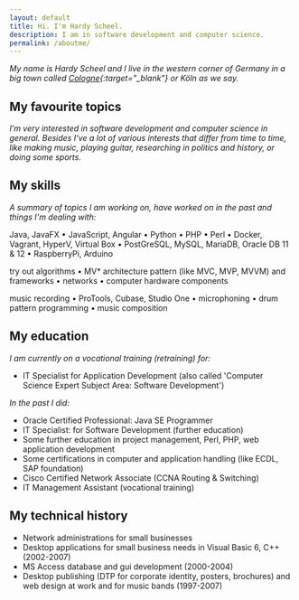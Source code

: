 ```yaml
---
layout: default
title: Hi. I'm Hardy Scheel.
description: I am in software development and computer science.
permalink: /aboutme/
---
```


*My name is Hardy Scheel and I live in the western corner of Germany in a big town called [Cologne](https://goo.gl/maps/4HdXxkBrVhZFC8uF8){:target="_blank"} or Köln as we say.*

## My favourite topics
*I’m very interested in software development and computer science in general. Besides I've a lot of various interests that differ from time to time, like making music, playing guitar, researching in politics and history, or doing some sports.*

## My skills
*A summary of topics I am working on, have worked on in the past and things I'm dealing with:*

Java, JavaFX &bull; JavaScript, Angular &bull; Python &bull; PHP &bull; Perl &bull; Docker, Vagrant, HyperV, Virtual Box &bull; PostGreSQL, MySQL, MariaDB, Oracle DB 11 & 12 &bull; RaspberryPi, Arduino

try out algorithms &bull; MV* architecture pattern (like MVC, MVP, MVVM) and frameworks &bull; networks &bull; computer hardware components

music recording &bull; ProTools, Cubase, Studio One &bull; microphoning &bull; drum pattern programming &bull; music composition

<!--
## My works (currently)
-->

## My education
*I am currently on a vocational training (retraining) for:*
- IT Specialist for Application Development (also called 'Computer Science Expert Subject Area: Software Development')

*In the past I did:*
- Oracle Certified Professional: Java SE Programmer
- IT Specialist: for Software Development (further education)
- Some further education in project management, Perl, PHP, web application development
- Some certifications in computer and application handling (like ECDL, SAP foundation)
- Cisco Certified Network Associate (CCNA Routing & Switching)
- IT Management Assistant (vocational training)

## My technical history
- Network administrations for small businesses
- Desktop applications for small business needs in Visual Basic 6, C++ (2002-2007)
- MS Access database and gui development (2000-2004)
- Desktop publishing (DTP for corporate identity, posters, brochures) and web design at work and for music bands (1997-2007)